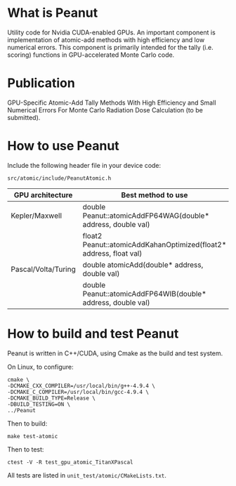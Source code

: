 # What is Peanut
Utility code for Nvidia CUDA-enabled GPUs. An important component is implementation of atomic-add methods with high efficiency and low numerical errors. This component is primarily intended for the tally (i.e. scoring) functions in GPU-accelerated Monte Carlo code.

# Publication
GPU-Specific Atomic-Add Tally Methods With High Efficiency and Small Numerical Errors For Monte Carlo Radiation Dose Calculation (to be submitted).

# How to use Peanut
Include the following header file in your device code:

```
src/atomic/include/PeanutAtomic.h
```

GPU architecture | Best method to use
---------------- | -------------
Kepler/Maxwell       | double Peanut::atomicAddFP64WAG(double* address, double val)
                     | float2 Peanut::atomicAddKahanOptimized(float2* address, float val)
Pascal/Volta/Turing  | double atomicAdd(double* address, double val)
                     | double Peanut::atomicAddFP64WIB(double* address, double val)


# How to build and test Peanut
Peanut is written in C++/CUDA, using Cmake as the build and test system.

On Linux, to configure:
```
cmake \
-DCMAKE_CXX_COMPILER=/usr/local/bin/g++-4.9.4 \
-DCMAKE_C_COMPILER=/usr/local/bin/gcc-4.9.4 \
-DCMAKE_BUILD_TYPE=Release \
-DBUILD_TESTING=ON \
../Peanut
```

Then to build:
```
make test-atomic
```

Then to test:
```
ctest -V -R test_gpu_atomic_TitanXPascal
```
All tests are listed in `unit_test/atomic/CMakeLists.txt`.



